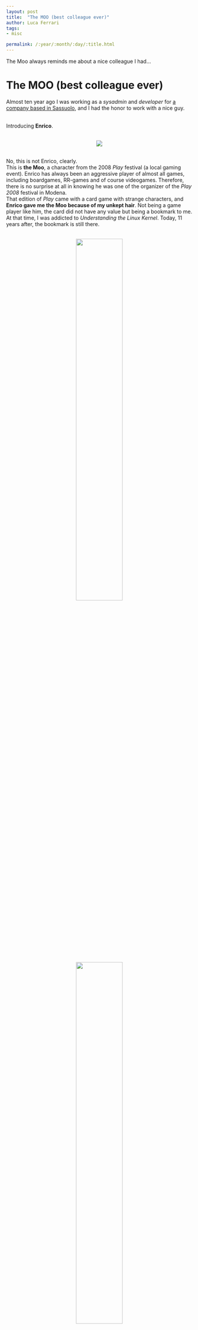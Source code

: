 ```yaml
---
layout: post
title:  "The MOO (best colleague ever)"
author: Luca Ferrari
tags:
- misc

permalink: /:year/:month/:day/:title.html
---
```

The Moo always reminds me about a nice colleague I had...

# The MOO (best colleague ever)

Almost ten year ago I was working as a *sysadmin* and *developer* for [a company based in Sassuolo](/https://goo.gl/maps/25uNCqEg9XuAfAEk9), and I had the honor to work with a nice guy.
<br/>
<br/>

Introducing **Enrico**.
<br/>
<br/>
<center>
<img src="/images/posts/themoo/moo2.jpg" />
</center>
<br/>

No, this is not Enrico, clearly.
<br/>
This is **the Moo**, a character from the 2008 *Play* festival (a local gaming event). 
Enrico has always been an aggressive player of almost all games, including boardgames, RR-games and of course videogames. Therefore, there is no surprise at all in knowing he was one of the organizer of the *Play 2008* festival in Modena.
<br/>
That edition of *Play* came with a card game with strange characters, and **Enrico gave me the Moo because of my unkept hair**. Not being a game player like him, the card did not have any value but being a bookmark to me. At that time, I was addicted to *Understanding the Linux Kernel*.
Today, 11 years after, the bookmark is still there.


<br/>
<center>
<img src="/images/posts/themoo/moo3.jpg" width="50%"/>
<img src="/images/posts/themoo/moo4.jpg" width="50%"/>
</center>
<br/><br/>

Now, why this sentimental blog post?
<br/>
A few days ago, Enrico came to my door and we had a great dinner time. 
<br/>
I realized, but probably I always knew, that he has been **the best colleague I ever had**.
No, I cannot say my *best friend*, that's another story, but be assured that if I would have to choose a colleague to do the job with, I would go for Enrico. 
<br/>
In the case you, the reader, are a current colleague of mine, don't get it wrong (and after all, there is always room for improvements!).
<br/>
And besides, he really is a *good friend* to me.

<br/><br/>
<center>
<img src="/images/posts/themoo/moo1.jpg" />
</center>
<br/><br/>
I met Enrico on my very first day working as a consultant for the above same company, but at that time he had an office in the [Roteglia factory](https://goo.gl/maps/XH9YUhKYSHxYNau19). He was in charge of the hardware and the basic networking for that company, while I was mainly in charge of software development. I still remember my first day, when he nicely invited me in his office to introduce himself and the company; he was disassembling (or reassembling?) a desktop computer while quietly speaking to me.
<br/>
We did not work tied together, but he provided me the company email address, as well as internet connectivy via the `ISDN` line. A nice fact about that connectivity was that he had to reset the modem every morning in order to make the whole factory to get connected to the internet. It was not a reset due to bad hardware, rather their sysadmin had forced a time based threshold on the router, and therefore to not hit such limit during the business day, Enrico resetted the counters every morning. I remember him asking me if I was able to remove the threshold, that effectively was useless, and while I was able, I refused because it was not my job and when you are a contractor the last thing you want is to get your employer angry for something you did without asking! However, I can cofirm, the restriction was a crap.
<br/>
Despite a few occasions, we did not worked together for the following couple of years.
<br/>
Then, I was assumed as a fully employee and the both of us got an office to share in the [*headquarter* in Sassuolo](https://goo.gl/maps/XH9YUhKYSHxYNau19). At that point things did change.
<br/>
It was not easy, at least for me. Enrico did have a very different approach to work and to emergencies than me, or better, I must admit I was a green sysadmin that saw everything as an emergency. 
These different approaches caused a kind of detached involvement in our day-by-day office life. It was like I did not fully trust him, not because he was unable or unskilled, but because we did have different approaches at solving problems, and I suspect he developed the same un-trusting relationship with me.
<br/>
In the meantime I assumed also the *sysadmin* role, meaning that I was in charge of both networking and server stuff, as well as developing applications.
<br/>
As days gone by, we began trusting each other, and **working became suddenly fun**, at least for me. 
**We became a team**, probably because our jobs were completing each other and therefore *we were forced to work together* as it was not before.
<br/>
We started to spend more and more time together, even outside working hours, and so we became **real friends**. I must be honest here, outside my office I did not spend a lot of time with Enrico, and that's my fault. Period. However, spending time between the working hours, like for example during lunch, was really fun and helped us developing a deep confidence in each other.
<br/>
I clearly remember all the time spent during the lunch breaks, or even during simple breaks. He was smoking at that time, and I was not (I am not); so I did spend a few minutes with him while he was smoking. We were kind of *smoke cousins*, and even during the winter, with the cold, we were outside the staris door talking. We were talking also during working hours, while of course accomplishing our tasks (because we were not supposed to be paid to talk!). 
<br/>
Well, we did respect not-talking times, especially during our favourite radio show: [Lo Zoo di 105](https:://zoo.105.net).
<br/>
<br/>

He was used to call me in the middle of an emergency saying **Luke, may the force be with you** and patiently waiting on the phone for my quickest (and often ugliest) solution.
<br/>
<br/>

Enrico taught me a lot of things, not strictly tied to my job or interests, but rather about life and self respect. Quite frankly, at that time I already had three employments and I have to say that Enrico was the colleague that taught me the most.
<br/>
<br/>
He wrote a very touching sentence on my wedding book, as another mark of the self-respect we had each other.
<br/>
<br/>

After almost 5 years, I switched my job for the current one. It was a really hard decision because having Enrico as a colleague really made my job day fun. A couple of years later, [Enrico moved to Panama with his wife](http://andiamoapanama.blogspot.com). Therefore, today, even if I would, we cannot spend quality time together except for when he comes in Italy, as he did a few days ago.
<br/>
<br/>
And while I could keep enumerating a lot of nice adventures we ran together, while being sat down in front of our monitors, I want to just conclude this post thanking Enrico for having been my colleague and friend for such a long time, and still being actually!
<br/>
<br/>
Good luck and, who knows, may be one day we will work together again!
